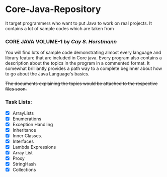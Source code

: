 # Core-Java-Repository

It target programmers who want to put Java to work on real projects.
 It contains a lot of sample codes which are taken from 
###    **CORE JAVA VOLUME-1 by** ***Cay S. Horstmann***
You will find lots of sample code demonstrating almost every language and library feature that are included in Core java. Every program also contains a description about the topics in the program in a commented format. It somewhat brilliantly provides a path way to a complete beginner about how to go about the Java Language's basics. 


~~The documents explaining the topics would be attached to the respective files soon.~~


### Task Lists:
- [x] ArrayLists
- [x] Enumerations
- [x] Exception Handling
- [x] Inheritance
- [x] Inner Classes.
- [x] Interfaces
- [x] Lambda Expressions
- [x] Array List
- [x] Proxy
- [x] StringHash
- [x] Collections
